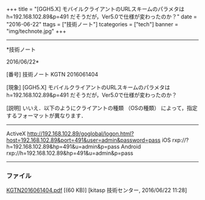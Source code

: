 ﻿+++
title = "[GGH5.X] モバイルクライアントのURLスキームのパラメタは h=192.168.102.89&p=491 だそうだが，Ver5.0で仕様が変わったのか？"
date = "2016-06-22"
ttags = ["技術ノート"]
tcategories = ["tech"]
banner = "img/technote.jpg"
+++

-----------------------------------------------------------------------------------------------------------------------------

*技術ノート

2016/06/22*


[番号]
技術ノート KGTN 2016061404

[現象]
[GGH5.X] モバイルクライアントのURLスキームのパラメタは
h=192.168.102.89&p=491 だそうだが，Ver5.0で仕様が変わったのか？

[説明]
いいえ．以下のようにクライアントの種類 （OSの種類）
によって，指定するフォーマットが異なります．

  --------- ---------------------------------------------------------------------------------------------------
  ActiveX   <http://192.168.102.89/goglobal/logon.html?host=192.168.102.89&port=491&user=admin&password=pass>
  iOS       rxp://?h=192.168.102.89&hp=491&u=admin&p=pass
  Android   rxp://h=192.168.102.89&hp=491&u=admin&p=pass
  --------- ---------------------------------------------------------------------------------------------------


### ファイル

 
 


[KGTN2016061404.pdf](http://techreport.kitasp.net/attachments/download/2694/KGTN2016061404.pdf)
 [(60 KB)] [kitasp 技術センター, 2016/06/22
11:28]


 


 

